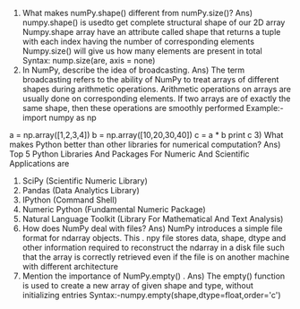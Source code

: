 1) What makes numPy.shape() different from numPy.size()?
Ans) numpy.shape() is usedto get complete structural shape of our 2D array
Numpy.shape array have an attribute called shape that returns a tuple with each index having the number of corresponding elements 
Numpy.size() will give us how many elements are present in total
Syntax: nump.size(are, axis = none)
2)  In NumPy, describe the idea of broadcasting.
Ans) The term broadcasting refers to the ability of NumPy to treat arrays of different shapes during arithmetic operations. Arithmetic operations on arrays are usually done on corresponding elements. If two arrays are of exactly the same shape, then these operations are smoothly performed
Example:-import numpy as np 

a = np.array([1,2,3,4]) 
b = np.array([10,20,30,40]) 
c = a * b 
print c
3) What makes Python better than other libraries for numerical computation?
Ans) Top 5 Python Libraries And Packages For Numeric And Scientific Applications are
  1) SciPy (Scientific Numeric Library)
  2) Pandas (Data Analytics Library)
  3)  IPython (Command Shell)
  4) Numeric Python (Fundamental Numeric Package)
  5) Natural Language Toolkit (Library For Mathematical And Text Analysis)
4) How does NumPy deal with files?
Ans) NumPy introduces a simple file format for ndarray objects. This . npy file stores data, shape, dtype and other information required to reconstruct the ndarray in a disk file such that the array is correctly retrieved even if the file is on another machine with different architecture
5) Mention the importance of NumPy.empty() .
Ans) The empty() function is used to create a new array of given shape and type, without initializing entries
Syntax:-numpy.empty(shape,dtype=float,order='c')

